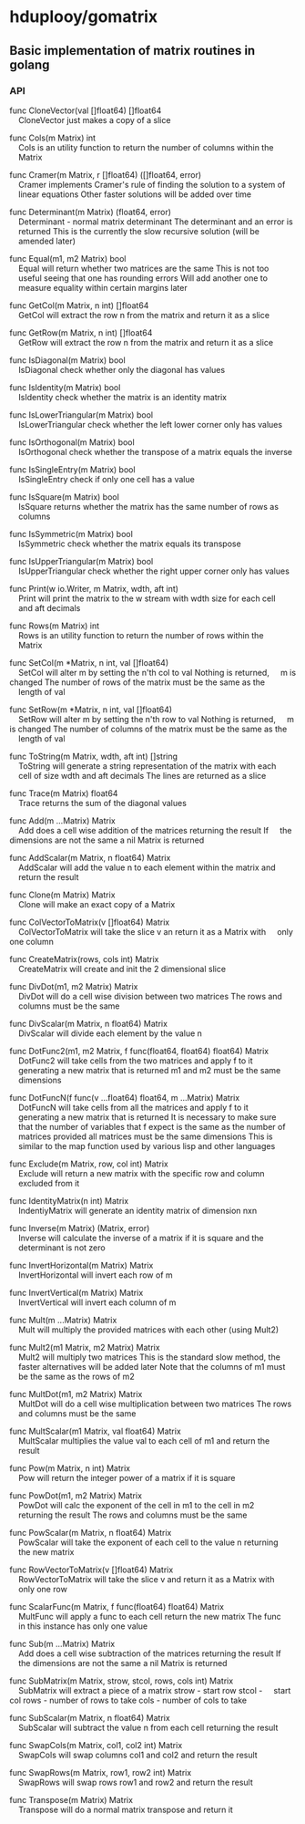 # hduplooy/gomatrix

## Basic implementation of matrix routines in golang

### API


func CloneVector(val []float64) []float64    
&nbsp;&nbsp;&nbsp;&nbsp;CloneVector just makes a copy of a slice

func Cols(m Matrix) int    
&nbsp;&nbsp;&nbsp;&nbsp;Cols is an utility function to return the number of columns within the
&nbsp;&nbsp;&nbsp;&nbsp;Matrix

func Cramer(m Matrix, r []float64) ([]float64, error)    
&nbsp;&nbsp;&nbsp;&nbsp;Cramer implements Cramer's rule of finding the solution to a system of
&nbsp;&nbsp;&nbsp;&nbsp;linear equations Other faster solutions will be added over time

func Determinant(m Matrix) (float64, error)    
&nbsp;&nbsp;&nbsp;&nbsp;Determinant - normal matrix determinant The determinant and an error is
&nbsp;&nbsp;&nbsp;&nbsp;returned This is the currently the slow recursive solution (will be
&nbsp;&nbsp;&nbsp;&nbsp;amended later)

func Equal(m1, m2 Matrix) bool    
&nbsp;&nbsp;&nbsp;&nbsp;Equal will return whether two matrices are the same This is not too
&nbsp;&nbsp;&nbsp;&nbsp;useful seeing that one has rounding errors Will add another one to
&nbsp;&nbsp;&nbsp;&nbsp;measure equality within certain margins later

func GetCol(m Matrix, n int) []float64    
&nbsp;&nbsp;&nbsp;&nbsp;GetCol will extract the row n from the matrix and return it as a slice

func GetRow(m Matrix, n int) []float64    
&nbsp;&nbsp;&nbsp;&nbsp;GetRow will extract the row n from the matrix and return it as a slice

func IsDiagonal(m Matrix) bool    
&nbsp;&nbsp;&nbsp;&nbsp;IsDiagonal check whether only the diagonal has values

func IsIdentity(m Matrix) bool    
&nbsp;&nbsp;&nbsp;&nbsp;IsIdentity check whether the matrix is an identity matrix

func IsLowerTriangular(m Matrix) bool    
&nbsp;&nbsp;&nbsp;&nbsp;IsLowerTriangular check whether the left lower corner only has values

func IsOrthogonal(m Matrix) bool    
&nbsp;&nbsp;&nbsp;&nbsp;IsOrthogonal check whether the transpose of a matrix equals the inverse

func IsSingleEntry(m Matrix) bool    
&nbsp;&nbsp;&nbsp;&nbsp;IsSingleEntry check if only one cell has a value

func IsSquare(m Matrix) bool    
&nbsp;&nbsp;&nbsp;&nbsp;IsSquare returns whether the matrix has the same number of rows as
&nbsp;&nbsp;&nbsp;&nbsp;columns

func IsSymmetric(m Matrix) bool    
&nbsp;&nbsp;&nbsp;&nbsp;IsSymmetric check whether the matrix equals its transpose

func IsUpperTriangular(m Matrix) bool    
&nbsp;&nbsp;&nbsp;&nbsp;IsUpperTriangular check whether the right upper corner only has values

func Print(w io.Writer, m Matrix, wdth, aft int)    
&nbsp;&nbsp;&nbsp;&nbsp;Print will print the matrix to the w stream with wdth size for each cell
&nbsp;&nbsp;&nbsp;&nbsp;and aft decimals

func Rows(m Matrix) int    
&nbsp;&nbsp;&nbsp;&nbsp;Rows is an utility function to return the number of rows within the
&nbsp;&nbsp;&nbsp;&nbsp;Matrix

func SetCol(m *Matrix, n int, val []float64)    
&nbsp;&nbsp;&nbsp;&nbsp;SetCol will alter m by setting the n'th col to val Nothing is returned,
&nbsp;&nbsp;&nbsp;&nbsp;m is changed The number of rows of the matrix must be the same as the
&nbsp;&nbsp;&nbsp;&nbsp;length of val

func SetRow(m *Matrix, n int, val []float64)    
&nbsp;&nbsp;&nbsp;&nbsp;SetRow will alter m by setting the n'th row to val Nothing is returned,
&nbsp;&nbsp;&nbsp;&nbsp;m is changed The number of columns of the matrix must be the same as the
&nbsp;&nbsp;&nbsp;&nbsp;length of val

func ToString(m Matrix, wdth, aft int) []string    
&nbsp;&nbsp;&nbsp;&nbsp;ToString will generate a string representation of the matrix with each
&nbsp;&nbsp;&nbsp;&nbsp;cell of size wdth and aft decimals The lines are returned as a slice

func Trace(m Matrix) float64    
&nbsp;&nbsp;&nbsp;&nbsp;Trace returns the sum of the diagonal values

func Add(m ...Matrix) Matrix    
&nbsp;&nbsp;&nbsp;&nbsp;Add does a cell wise addition of the matrices returning the result If
&nbsp;&nbsp;&nbsp;&nbsp;the dimensions are not the same a nil Matrix is returned

func AddScalar(m Matrix, n float64) Matrix    
&nbsp;&nbsp;&nbsp;&nbsp;AddScalar will add the value n to each element within the matrix and
&nbsp;&nbsp;&nbsp;&nbsp;return the result

func Clone(m Matrix) Matrix    
&nbsp;&nbsp;&nbsp;&nbsp;Clone will make an exact copy of a Matrix

func ColVectorToMatrix(v []float64) Matrix    
&nbsp;&nbsp;&nbsp;&nbsp;ColVectorToMatrix will take the slice v an return it as a Matrix with
&nbsp;&nbsp;&nbsp;&nbsp;only one column

func CreateMatrix(rows, cols int) Matrix    
&nbsp;&nbsp;&nbsp;&nbsp;CreateMatrix will create and init the 2 dimensional slice

func DivDot(m1, m2 Matrix) Matrix    
&nbsp;&nbsp;&nbsp;&nbsp;DivDot will do a cell wise division between two matrices The rows and
&nbsp;&nbsp;&nbsp;&nbsp;columns must be the same

func DivScalar(m Matrix, n float64) Matrix    
&nbsp;&nbsp;&nbsp;&nbsp;DivScalar will divide each element by the value n

func DotFunc2(m1, m2 Matrix, f func(float64, float64) float64) Matrix    
&nbsp;&nbsp;&nbsp;&nbsp;DotFunc2 will take cells from the two matrices and apply f to it
&nbsp;&nbsp;&nbsp;&nbsp;generating a new matrix that is returned m1 and m2 must be the same
&nbsp;&nbsp;&nbsp;&nbsp;dimensions

func DotFuncN(f func(v ...float64) float64, m ...Matrix) Matrix    
&nbsp;&nbsp;&nbsp;&nbsp;DotFuncN will take cells from all the matrices and apply f to it
&nbsp;&nbsp;&nbsp;&nbsp;generating a new matrix that is returned It is necessary to make sure
&nbsp;&nbsp;&nbsp;&nbsp;that the number of variables that f expect is the same as the number of
&nbsp;&nbsp;&nbsp;&nbsp;matrices provided all matrices must be the same dimensions This is
&nbsp;&nbsp;&nbsp;&nbsp;similar to the map function used by various lisp and other languages

func Exclude(m Matrix, row, col int) Matrix    
&nbsp;&nbsp;&nbsp;&nbsp;Exclude will return a new matrix with the specific row and column
&nbsp;&nbsp;&nbsp;&nbsp;excluded from it

func IdentityMatrix(n int) Matrix    
&nbsp;&nbsp;&nbsp;&nbsp;IndentiyMatrix will generate an identity matrix of dimension nxn

func Inverse(m Matrix) (Matrix, error)    
&nbsp;&nbsp;&nbsp;&nbsp;Inverse will calculate the inverse of a matrix if it is square and the
&nbsp;&nbsp;&nbsp;&nbsp;determinant is not zero

func InvertHorizontal(m Matrix) Matrix    
&nbsp;&nbsp;&nbsp;&nbsp;InvertHorizontal will invert each row of m

func InvertVertical(m Matrix) Matrix    
&nbsp;&nbsp;&nbsp;&nbsp;InvertVertical will invert each column of m

func Mult(m ...Matrix) Matrix    
&nbsp;&nbsp;&nbsp;&nbsp;Mult will multiply the provided matrices with each other (using Mult2)

func Mult2(m1 Matrix, m2 Matrix) Matrix    
&nbsp;&nbsp;&nbsp;&nbsp;Mult2 will multiply two matrices This is the standard slow method, the
&nbsp;&nbsp;&nbsp;&nbsp;faster alternatives will be added later Note that the columns of m1 must
&nbsp;&nbsp;&nbsp;&nbsp;be the same as the rows of m2

func MultDot(m1, m2 Matrix) Matrix     
&nbsp;&nbsp;&nbsp;&nbsp;MultDot will do a cell wise multiplication between two matrices The rows
&nbsp;&nbsp;&nbsp;&nbsp;and columns must be the same

func MultScalar(m1 Matrix, val float64) Matrix    
&nbsp;&nbsp;&nbsp;&nbsp;MultScalar multiplies the value val to each cell of m1 and return the
&nbsp;&nbsp;&nbsp;&nbsp;result

func Pow(m Matrix, n int) Matrix    
&nbsp;&nbsp;&nbsp;&nbsp;Pow will return the integer power of a matrix if it is square

func PowDot(m1, m2 Matrix) Matrix    
&nbsp;&nbsp;&nbsp;&nbsp;PowDot will calc the exponent of the cell in m1 to the cell in m2
&nbsp;&nbsp;&nbsp;&nbsp;returning the result The rows and columns must be the same

func PowScalar(m Matrix, n float64) Matrix    
&nbsp;&nbsp;&nbsp;&nbsp;PowScalar will take the exponent of each cell to the value n returning
&nbsp;&nbsp;&nbsp;&nbsp;the new matrix

func RowVectorToMatrix(v []float64) Matrix    
&nbsp;&nbsp;&nbsp;&nbsp;RowVectorToMatrix will take the slice v and return it as a Matrix with
&nbsp;&nbsp;&nbsp;&nbsp;only one row

func ScalarFunc(m Matrix, f func(float64) float64) Matrix    
&nbsp;&nbsp;&nbsp;&nbsp;MultFunc will apply a func to each cell return the new matrix The func
&nbsp;&nbsp;&nbsp;&nbsp;in this instance has only one value

func Sub(m ...Matrix) Matrix    
&nbsp;&nbsp;&nbsp;&nbsp;Add does a cell wise subtraction of the matrices returning the result If
&nbsp;&nbsp;&nbsp;&nbsp;the dimensions are not the same a nil Matrix is returned

func SubMatrix(m Matrix, strow, stcol, rows, cols int) Matrix    
&nbsp;&nbsp;&nbsp;&nbsp;SubMatrix will extract a piece of a matrix strow - start row stcol -
&nbsp;&nbsp;&nbsp;&nbsp;start col rows - number of rows to take cols - number of cols to take

func SubScalar(m Matrix, n float64) Matrix    
&nbsp;&nbsp;&nbsp;&nbsp;SubScalar will subtract the value n from each cell returning the result

func SwapCols(m Matrix, col1, col2 int) Matrix    
&nbsp;&nbsp;&nbsp;&nbsp;SwapCols will swap columns col1 and col2 and return the result

func SwapRows(m Matrix, row1, row2 int) Matrix    
&nbsp;&nbsp;&nbsp;&nbsp;SwapRows will swap rows row1 and row2 and return the result

func Transpose(m Matrix) Matrix    
&nbsp;&nbsp;&nbsp;&nbsp;Transpose will do a normal matrix transpose and return it

